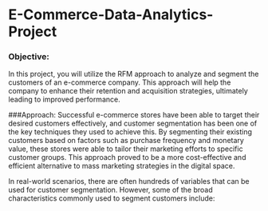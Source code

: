 # E-Commerce-Data-Analytics-Project
### Objective:
In this project, you will utilize the RFM approach to analyze and segment the customers of an e-commerce company. This approach will help the company to enhance their retention and acquisition strategies, ultimately leading to improved performance.

###Approach:
Successful e-commerce stores have been able to target their desired customers effectively, and customer segmentation has been one of the key techniques they used to achieve this. By segmenting their existing customers based on factors such as purchase frequency and monetary value, these stores were able to tailor their marketing efforts to specific customer groups. This approach proved to be a more cost-effective and efficient alternative to mass marketing strategies in the digital space.

In real-world scenarios, there are often hundreds of variables that can be used for customer segmentation. However, some of the broad characteristics commonly used to segment customers include:
